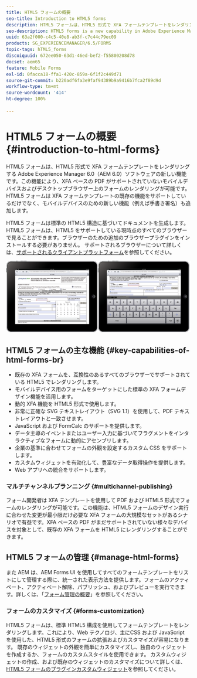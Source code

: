 ```yaml
---
title: HTML5 フォームの概要
seo-title: Introduction to HTML5 forms
description: HTML5 フォームは、HTML5 形式で XFA フォームテンプレートをレンダリングする Adobe Experience Manager 6.0（AEM 6.0）ソフトウェアの新しい機能です。
seo-description: HTML5 forms is a new capability in Adobe Experience Manager 6.0 (AEM 6.0) software that offers rendering of XFA form templates in HTML5 format.
uuid: 63a2f000-c4c5-40e8-ab3f-c7c44c79ec09
products: SG_EXPERIENCEMANAGER/6.5/FORMS
topic-tags: hTML5_forms
discoiquuid: 672ee050-63d1-46ed-bef2-f55800208d78
docset: aem65
feature: Mobile Forms
exl-id: 0facca18-ffa1-420c-859a-6f1f2c449d71
source-git-commit: b220adf6fa3e9faf94389b9a9416b7fca2f89d9d
workflow-type: tm+mt
source-wordcount: '414'
ht-degree: 100%

---
```


# HTML5 フォームの概要{#introduction-to-html-forms}

HTML5 フォームは、HTML5 形式で XFA フォームテンプレートをレンダリングする Adobe Experience Manager 6.0（AEM 6.0）ソフトウェアの新しい機能です。この機能により、XFA ベースの PDF がサポートされていないモバイルデバイスおよびデスクトップブラウザー上のフォームのレンダリングが可能です。 HTML5 フォームは XFA フォームテンプレートの既存の機能をサポートしているだけでなく、モバイルデバイスのための新しい機能（例えば手書き署名）も追加します。

HTML5 フォームは標準の HTML5 構造に基づいてドキュメントを生成します。HTML5 フォームは、HTML5 をサポートしている現時点のすべてのブラウザーで見ることができます。ブラウザーのための追加のブラウザープラグインをインストールする必要がありません。 サポートされるブラウザーについて詳しくは、[サポートされるクライアントプラットフォーム](https://adobe.com/go/learn_aemforms_documentation_63_jp)を参照してください。

![](do-not-localize/mobile_form_on_an_ipad_date_14.png)

## HTML5 フォームの主な機能 {#key-capabilities-of-html-forms-br}

* 既存の XFA フォームを、互換性のあるすべてのブラウザーでサポートされている HTML5 でレンダリングします。
* モバイルデバイス用のフォームをターゲットにした標準の XFA フォームデザイン機能を活用します。
* 動的 XFA 機能を HTML5 形式で使用します。
* 非常に正確な SVG テキストレイアウト（SVG 1.1）を使用して、PDF テキストレイアウトと一致させます。
* JavaScript および FormCalc のサポートを提供します。
* データ主導のイベントまたはユーザー入力に基づいてフラグメントをインタラクティブなフォームに動的にアセンブリします。
* 企業の基準に合わせてフォームの外観を設定するカスタム CSS をサポートします。
* カスタムウィジェットを有効化して、豊富なデータ取得操作を提供します。
* Web アプリへの統合をサポートします。

### マルチチャンネルプランニング {#multichannel-publishing}

フォーム開発者は XFA テンプレートを使用して PDF および HTML5 形式でフォームのレンダリングが可能です。この機能は、HTML5 フォームのデザイン実行に合わせた変更が最小限だけ必要な XFA フォームの大規模なセットがあるシナリオで有益です。XFA ベースの PDF がまだサポートされていない様々なデバイスを対象として、既存の XFA フォームを HTML5 にレンダリングすることができます。

## HTML5 フォームの管理 {#manage-html-forms}

また AEM は、AEM Forms UI を使用してすべてのフォームテンプレートをリストにして管理する際に、統一された表示方法を提供します。フォームのアクティベート、アクティベート解除、パブリッシュ、およびプレビューを実行できます。詳しくは、「[フォーム管理の概要](../../forms/using/introduction-managing-forms.md)」を参照してください。

### フォームのカスタマイズ {#forms-customization}

HTML5 フォームは、標準 HTML5 構成を使用してフォームテンプレートをレンダリングします。これにより、Web テクノロジ、主にCSS および JavaScript を使用した、HTML5 形式のフォームの拡張およびカスタマイズが容易になります。 既存のウィジェットの外観を簡単にカスタマイズし、独自のウィジェットを作成するか、フォームのカスタムスタイルを使用できます。 カスタムウィジェットの作成、および既存のウィジェットのカスタマイズについて詳しくは、[HTML5 フォームのプラグインカスタムウィジェット](../../forms/using/custom-widgets.md)を参照してください。
